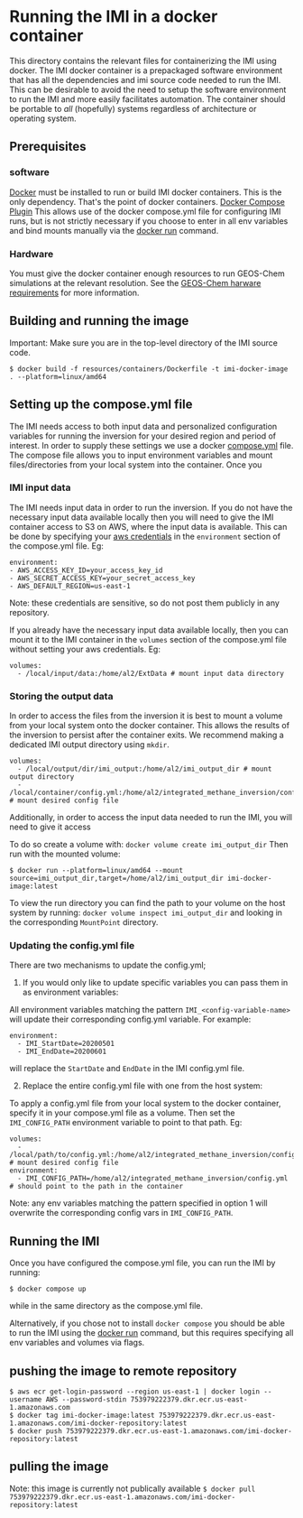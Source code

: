 # Running the IMI in a docker container 
This directory contains the relevant files for containerizing the IMI using docker. The IMI docker container is a prepackaged software environment that has all the dependencies and imi source code needed to run the IMI. This can be desirable to avoid the need to setup the software environment to run the IMI and more easily facilitates automation. The container should be portable to *all* (hopefully) systems regardless of architecture or operating system. 

## Prerequisites
### software
[Docker](https://www.docker.com/) must be installed to run or build IMI docker containers. This is the only dependency. That's the point of docker containers.
[Docker Compose Plugin](https://docs.docker.com/compose/install/) This allows use of the docker compose.yml file for configuring IMI runs, but is not strictly necessary if you choose to enter in all env variables and bind mounts manually via the [docker run](https://docs.docker.com/engine/reference/commandline/run/) command.

### Hardware
You must give the docker container enough resources to run GEOS-Chem simulations at the relevant resolution. See the [GEOS-Chem harware requirements](https://geos-chem.readthedocs.io/en/latest/getting-started/system-req-hard.html) for more information.

## Building and running the image
Important: Make sure you are in the top-level directory of the IMI source code.
```
$ docker build -f resources/containers/Dockerfile -t imi-docker-image . --platform=linux/amd64
```

## Setting up the compose.yml file
The IMI needs access to both input data and personalized configuration variables for running the inversion for your desired region and period of interest. In order to supply these settings we use a docker [compose.yml](https://docs.docker.com/compose/compose-file/03-compose-file/) file. The compose file allows you to input environment variables and mount files/directories from your local system into the container. Once you


### IMI input data
The IMI needs input data in order to run the inversion. If you do not have the necessary input data available locally then you will need to give the IMI container access to S3 on AWS, where the input data is available. This can be done by specifying your [aws credentials](https://docs.aws.amazon.com/cli/latest/userguide/cli-configure-envvars.html#envvars-set) in the `environment` section of the compose.yml file. Eg:

```
environment:
- AWS_ACCESS_KEY_ID=your_access_key_id
- AWS_SECRET_ACCESS_KEY=your_secret_access_key
- AWS_DEFAULT_REGION=us-east-1
```

Note: these credentials are sensitive, so do not post them publicly in any repository.

If you already have the necessary input data available locally, then you can mount it to the IMI container in the `volumes` section of the compose.yml file without setting your aws credentials. Eg:

```
volumes:
  - /local/input/data:/home/al2/ExtData # mount input data directory
```

### Storing the output data
In order to access the files from the inversion it is best to mount a volume from your local system onto the docker container. This allows the results of the inversion to persist after the container exits. We recommend making a dedicated IMI output directory using `mkdir`.

```
volumes:
  - /local/output/dir/imi_output:/home/al2/imi_output_dir # mount output directory
  - /local/container/config.yml:/home/al2/integrated_methane_inversion/config.yml # mount desired config file
```

Additionally, in order to access the input data needed to run the IMI, you will need to give it access

To do so create a volume with:
`docker volume create imi_output_dir`
Then run with the mounted volume:
```
$ docker run --platform=linux/amd64 --mount source=imi_output_dir,target=/home/al2/imi_output_dir imi-docker-image:latest
```

To view the run directory you can find the path to your volume on the host system by running:
`docker volume inspect imi_output_dir` and looking in the corresponding `MountPoint` directory.

### Updating the config.yml file

There are two mechanisms to update the config.yml;

1. If you would only like to update specific variables you can pass them in as environment variables:

All environment variables matching the pattern `IMI_<config-variable-name>` will update their corresponding config.yml variable. For example:

```
environment:
  - IMI_StartDate=20200501 
  - IMI_EndDate=20200601
```
will replace the `StartDate` and `EndDate` in the IMI config.yml file.

2. Replace the entire config.yml file with one from the host system:

To apply a config.yml file from your local system to the docker container, specify it in your compose.yml file as a volume. Then set the `IMI_CONFIG_PATH` environment variable to point to that path. Eg:

```
volumes:
  - /local/path/to/config.yml:/home/al2/integrated_methane_inversion/config.yml # mount desired config file
environment:
  - IMI_CONFIG_PATH=/home/al2/integrated_methane_inversion/config.yml # should point to the path in the container
```

Note: any env variables matching the pattern specified in option 1 will overwrite the corresponding config vars in `IMI_CONFIG_PATH`.

## Running the IMI
Once you have configured the compose.yml file, you can run the IMI by running:
```
$ docker compose up
```
while in the same directory as the compose.yml file.

Alternatively, if you chose not to install `docker compose` you should be able to run the IMI using the [docker run](https://docs.docker.com/engine/reference/commandline/run/) command, but this requires specifying all env variables and volumes via flags.

## pushing the image to remote repository
```
$ aws ecr get-login-password --region us-east-1 | docker login --username AWS --password-stdin 753979222379.dkr.ecr.us-east-1.amazonaws.com
$ docker tag imi-docker-image:latest 753979222379.dkr.ecr.us-east-1.amazonaws.com/imi-docker-repository:latest
$ docker push 753979222379.dkr.ecr.us-east-1.amazonaws.com/imi-docker-repository:latest
```
## pulling the image
Note: this image is currently not publically available
`$ docker pull 753979222379.dkr.ecr.us-east-1.amazonaws.com/imi-docker-repository:latest`